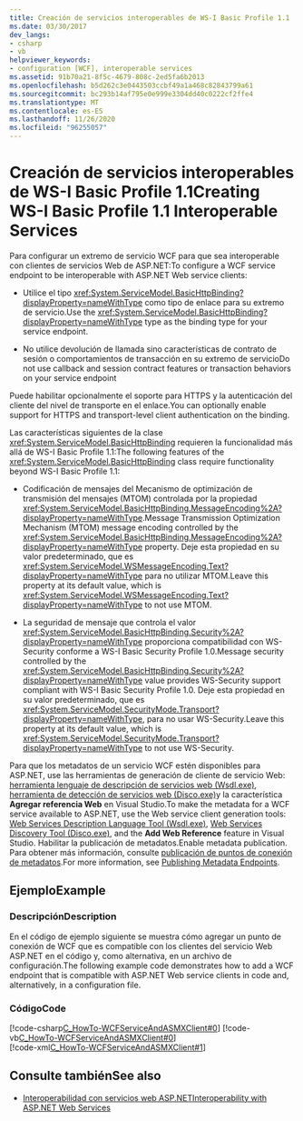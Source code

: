 ```yaml
---
title: Creación de servicios interoperables de WS-I Basic Profile 1.1
ms.date: 03/30/2017
dev_langs:
- csharp
- vb
helpviewer_keywords:
- configuration [WCF], interoperable services
ms.assetid: 91b70a21-8f5c-4679-808c-2ed5fa6b2013
ms.openlocfilehash: b5d262c3e0443503ccbf49a1a468c82843799a61
ms.sourcegitcommit: bc293b14af795e0e999e3304dd40c0222cf2ffe4
ms.translationtype: MT
ms.contentlocale: es-ES
ms.lasthandoff: 11/26/2020
ms.locfileid: "96255057"
---
```

# <a name="creating-ws-i-basic-profile-11-interoperable-services"></a><span data-ttu-id="39cdf-102">Creación de servicios interoperables de WS-I Basic Profile 1.1</span><span class="sxs-lookup"><span data-stu-id="39cdf-102">Creating WS-I Basic Profile 1.1 Interoperable Services</span></span>

<span data-ttu-id="39cdf-103">Para configurar un extremo de servicio WCF para que sea interoperable con clientes de servicios Web de ASP.NET:</span><span class="sxs-lookup"><span data-stu-id="39cdf-103">To configure a WCF service endpoint to be interoperable with ASP.NET Web service clients:</span></span>  
  
- <span data-ttu-id="39cdf-104">Utilice el tipo <xref:System.ServiceModel.BasicHttpBinding?displayProperty=nameWithType> como tipo de enlace para su extremo de servicio.</span><span class="sxs-lookup"><span data-stu-id="39cdf-104">Use the <xref:System.ServiceModel.BasicHttpBinding?displayProperty=nameWithType> type as the binding type for your service endpoint.</span></span>  
  
- <span data-ttu-id="39cdf-105">No utilice devolución de llamada sino características de contrato de sesión o comportamientos de transacción en su extremo de servicio</span><span class="sxs-lookup"><span data-stu-id="39cdf-105">Do not use callback and session contract features or transaction behaviors on your service endpoint</span></span>  
  
<span data-ttu-id="39cdf-106">Puede habilitar opcionalmente el soporte para HTTPS y la autenticación del cliente del nivel de transporte en el enlace.</span><span class="sxs-lookup"><span data-stu-id="39cdf-106">You can optionally enable support for HTTPS and transport-level client authentication on the binding.</span></span>  
  
<span data-ttu-id="39cdf-107">Las características siguientes de la clase <xref:System.ServiceModel.BasicHttpBinding> requieren la funcionalidad más allá de WS-I Basic Profile 1.1:</span><span class="sxs-lookup"><span data-stu-id="39cdf-107">The following features of the <xref:System.ServiceModel.BasicHttpBinding> class require functionality beyond WS-I Basic Profile 1.1:</span></span>  
  
- <span data-ttu-id="39cdf-108">Codificación de mensajes del Mecanismo de optimización de transmisión del mensajes (MTOM) controlada por la propiedad <xref:System.ServiceModel.BasicHttpBinding.MessageEncoding%2A?displayProperty=nameWithType>.</span><span class="sxs-lookup"><span data-stu-id="39cdf-108">Message Transmission Optimization Mechanism (MTOM) message encoding controlled by the <xref:System.ServiceModel.BasicHttpBinding.MessageEncoding%2A?displayProperty=nameWithType> property.</span></span> <span data-ttu-id="39cdf-109">Deje esta propiedad en su valor predeterminado, que es <xref:System.ServiceModel.WSMessageEncoding.Text?displayProperty=nameWithType> para no utilizar MTOM.</span><span class="sxs-lookup"><span data-stu-id="39cdf-109">Leave  this property at its default value, which is <xref:System.ServiceModel.WSMessageEncoding.Text?displayProperty=nameWithType> to not use MTOM.</span></span>  
  
- <span data-ttu-id="39cdf-110">La seguridad de mensaje que controla el valor <xref:System.ServiceModel.BasicHttpBinding.Security%2A?displayProperty=nameWithType> proporciona compatibilidad con WS-Security conforme a WS-I Basic Security Profile 1.0.</span><span class="sxs-lookup"><span data-stu-id="39cdf-110">Message security controlled by the <xref:System.ServiceModel.BasicHttpBinding.Security%2A?displayProperty=nameWithType> value provides WS-Security support compliant with WS-I Basic Security Profile 1.0.</span></span> <span data-ttu-id="39cdf-111">Deje esta propiedad en su valor predeterminado, que es <xref:System.ServiceModel.SecurityMode.Transport?displayProperty=nameWithType>, para no usar WS-Security.</span><span class="sxs-lookup"><span data-stu-id="39cdf-111">Leave this property at its default value, which is <xref:System.ServiceModel.SecurityMode.Transport?displayProperty=nameWithType> to not use WS-Security.</span></span>  
  
<span data-ttu-id="39cdf-112">Para que los metadatos de un servicio WCF estén disponibles para ASP.NET, use las herramientas de generación de cliente de servicio Web: [herramienta lenguaje de descripción de servicios web (Wsdl.exe)](/previous-versions/dotnet/netframework-4.0/7h3ystb6(v=vs.100)), [herramienta de detección de servicios web (Disco.exe)](/previous-versions/dotnet/netframework-4.0/cy2a3ybs(v=vs.100))y la característica **Agregar referencia Web** en Visual Studio.</span><span class="sxs-lookup"><span data-stu-id="39cdf-112">To make the metadata for a WCF service available to ASP.NET, use the Web service client generation tools: [Web Services Description Language Tool (Wsdl.exe)](/previous-versions/dotnet/netframework-4.0/7h3ystb6(v=vs.100)), [Web Services Discovery Tool (Disco.exe)](/previous-versions/dotnet/netframework-4.0/cy2a3ybs(v=vs.100)), and the **Add Web Reference** feature in Visual Studio.</span></span> <span data-ttu-id="39cdf-113">Habilitar la publicación de metadatos.</span><span class="sxs-lookup"><span data-stu-id="39cdf-113">Enable metadata publication.</span></span> <span data-ttu-id="39cdf-114">Para obtener más información, consulte [publicación de puntos de conexión de metadatos](publishing-metadata-endpoints.md).</span><span class="sxs-lookup"><span data-stu-id="39cdf-114">For more information, see [Publishing Metadata Endpoints](publishing-metadata-endpoints.md).</span></span>  
  
## <a name="example"></a><span data-ttu-id="39cdf-115">Ejemplo</span><span class="sxs-lookup"><span data-stu-id="39cdf-115">Example</span></span>  
  
### <a name="description"></a><span data-ttu-id="39cdf-116">Descripción</span><span class="sxs-lookup"><span data-stu-id="39cdf-116">Description</span></span>  

 <span data-ttu-id="39cdf-117">En el código de ejemplo siguiente se muestra cómo agregar un punto de conexión de WCF que es compatible con los clientes del servicio Web ASP.NET en el código y, como alternativa, en un archivo de configuración.</span><span class="sxs-lookup"><span data-stu-id="39cdf-117">The following example code demonstrates how to add a WCF endpoint that is compatible with ASP.NET Web service clients in code and, alternatively, in a configuration file.</span></span>  
  
### <a name="code"></a><span data-ttu-id="39cdf-118">Código</span><span class="sxs-lookup"><span data-stu-id="39cdf-118">Code</span></span>  

 [!code-csharp[C_HowTo-WCFServiceAndASMXClient#0](../../../samples/snippets/csharp/VS_Snippets_CFX/c_howto-wcfserviceandasmxclient/cs/program.cs#0)]
 [!code-vb[C_HowTo-WCFServiceAndASMXClient#0](../../../samples/snippets/visualbasic/VS_Snippets_CFX/c_howto-wcfserviceandasmxclient/vb/program.vb#0)]  
 [!code-xml[C_HowTo-WCFServiceAndASMXClient#1](../../../samples/snippets/csharp/VS_Snippets_CFX/c_howto-wcfserviceandasmxclient/common/app.config#1)]  
  
## <a name="see-also"></a><span data-ttu-id="39cdf-119">Consulte también</span><span class="sxs-lookup"><span data-stu-id="39cdf-119">See also</span></span>

- [<span data-ttu-id="39cdf-120">Interoperabilidad con servicios web ASP.NET</span><span class="sxs-lookup"><span data-stu-id="39cdf-120">Interoperability with ASP.NET Web Services</span></span>](./feature-details/interop-with-aspnet-web-services.md)
